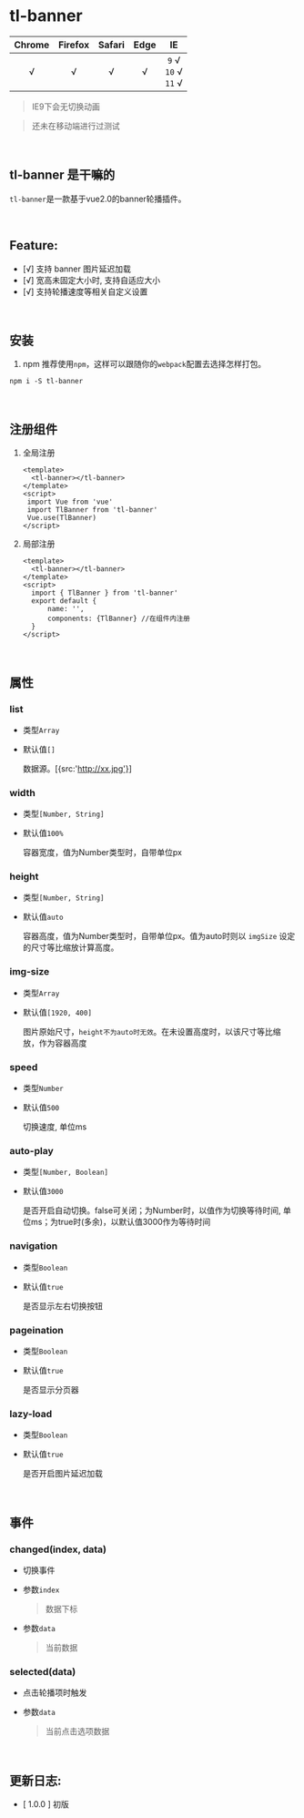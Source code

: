 tl-banner
===

| Chrome | Firefox | Safari | Edge |               IE               |
| :----: | :-----: | :----: | :--: | :----------------------------: |
|   √    |    √    |   √    |  √   | `9`  √<br />`10` √<br />`11` √ |

> IE9下会无切换动画

> 还未在移动端进行过测试    
      
<br/>

## tl-banner 是干嘛的

`tl-banner`是一款基于vue2.0的banner轮播插件。

<br/>

## Feature:
* [√] 支持 banner 图片延迟加载
* [√] 宽高未固定大小时, 支持自适应大小
* [√] 支持轮播速度等相关自定义设置

<br/>

## 安装

1. npm
  推荐使用`npm`，这样可以跟随你的`webpack`配置去选择怎样打包。

  ```
  npm i -S tl-banner
  ```

<br/>

## 注册组件

1. 全局注册

   ```vue
   <template>
     <tl-banner></tl-banner>
   </template>
   <script>
    import Vue from 'vue'
    import TlBanner from 'tl-banner'
    Vue.use(TlBanner)
   </script>
   ```

2. 局部注册

   ```vue
   <template>
     <tl-banner></tl-banner>
   </template>
   <script>
     import { TlBanner } from 'tl-banner'
     export default {
         name: '',
         components: {TlBanner} //在组件内注册
     }
   </script>
   ```

<br/>

## 属性

### list
* 类型`Array`

* 默认值`[]`

  数据源。[{src:'http://xx.jpg'}]

### width
* 类型`[Number, String]`

* 默认值`100%`

  容器宽度，值为Number类型时，自带单位px

### height
* 类型`[Number, String]`

* 默认值`auto`

  容器高度，值为Number类型时，自带单位px。值为auto时则以 `imgSize` 设定的尺寸等比缩放计算高度。

### img-size
* 类型`Array`

* 默认值`[1920, 400]`

  图片原始尺寸，`height不为auto时无效`。在未设置高度时，以该尺寸等比缩放，作为容器高度

### speed
* 类型`Number`

* 默认值`500`

  切换速度, 单位ms

### auto-play
* 类型`[Number, Boolean]`

* 默认值`3000`

  是否开启自动切换。false可关闭；为Number时，以值作为切换等待时间, 单位ms；为true时(多余)，以默认值3000作为等待时间

### navigation
* 类型`Boolean`

* 默认值`true`

  是否显示左右切换按钮

### pageination
* 类型`Boolean`

* 默认值`true`

  是否显示分页器

### lazy-load
* 类型`Boolean`

* 默认值`true`

  是否开启图片延迟加载

<br/>

## 事件

### changed(index, data)

* 切换事件

* 参数`index`

  > 数据下标

* 参数`data`

  > 当前数据


### selected(data)

* 点击轮播项时触发

* 参数`data`

  > 当前点击选项数据


<br/>

## 更新日志:

* [ 1.0.0 ]  初版